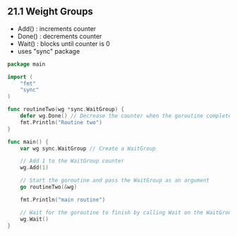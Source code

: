 
## 21.1 Weight Groups

- Add() : increments counter
- Done() : decrements counter
- Wait() : blocks until counter is 0
- uses "sync" package

```go
package main

import (
	"fmt"
	"sync"
)

func routineTwo(wg *sync.WaitGroup) {
	defer wg.Done() // Decrease the counter when the goroutine completes
	fmt.Println("Routine two")
}

func main() {
	var wg sync.WaitGroup // Create a WaitGroup

	// Add 1 to the WaitGroup counter
	wg.Add(1)

	// Start the goroutine and pass the WaitGroup as an argument
	go routineTwo(&wg)

	fmt.Println("main routine")

	// Wait for the goroutine to finish by calling Wait on the WaitGroup
	wg.Wait()
}

```

